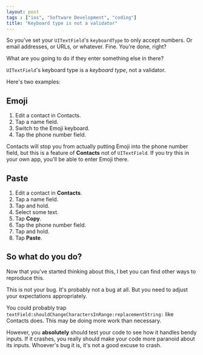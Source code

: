```yaml
---
layout: post
tags : ["ios", "Software Development", "coding"]
title: "Keyboard type is not a validator"
---
```

So you've set your `UITextField`'s `keyboardType` to only accept numbers. Or email addresses, or URLs, or whatever. Fine. You're done, right?

What are you going to do if they enter something else in there?

`UITextField`'s keyboard type is a *keyboard type*, not a validator.

Here's two examples:

## Emoji ##

1. Edit a contact in Contacts.
2. Tap a name field.
3. Switch to the Emoji keyboard.
4. Tap the phone number field.

Contacts will stop you from actually putting Emoji into the phone number field, but this is a feature of **Contacts** not of `UITextField`. If you try this in your own app, you'll be able to enter Emoji there.

## Paste ##
1. Edit a contact in **Contacts**.
2. Tap a name field.
3. Tap and hold.
4. Select some text.
5. Tap **Copy**.
6. Tap the phone number field.
7. Tap and hold.
8. Tap **Paste**.

## So what do you do? ##

Now that you've started thinking about this, I bet you can find other ways to reproduce this.

This is not your bug. It's probably not a bug at all. But you need to adjust your expectations appropriately.

You could probably trap `textField:shouldChangeCharactersInRange:replacementString:` like Contacts does. This may be doing more work than necessary.

However, you **absolutely** should test your code to see how it handles bendy inputs. If it crashes, you really should make your code more paranoid about its inputs. Whoever's bug it is, it's not a good excuse to crash.